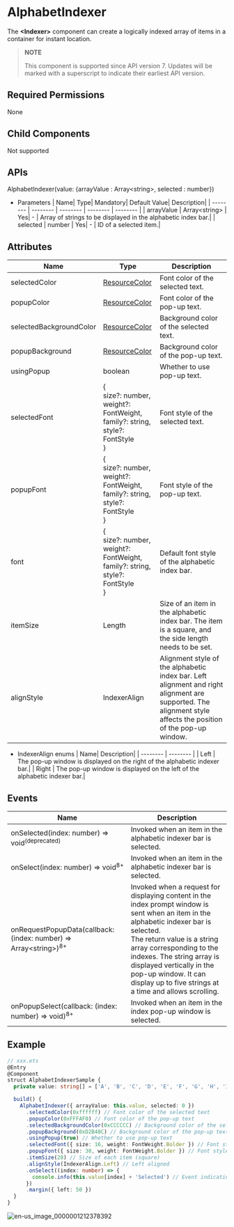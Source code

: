# AlphabetIndexer

The **\<Indexer>** component can create a logically indexed array of items in a container for instant location.

>  **NOTE**
>
>  This component is supported since API version 7. Updates will be marked with a superscript to indicate their earliest API version.

## Required Permissions

None


## Child Components

Not supported


## APIs

AlphabetIndexer(value: {arrayValue : Array&lt;string&gt;, selected : number})

- Parameters
  | Name| Type| Mandatory| Default Value| Description|
  | -------- | -------- | -------- | -------- | -------- |
  | arrayValue | Array&lt;string&gt; | Yes| - | Array of strings to be displayed in the alphabetic index bar.|
  | selected | number | Yes| - | ID of a selected item.|


## Attributes

| Name| Type| Description|
| -------- | -------- | -------- |
| selectedColor | [ResourceColor](../../ui/ts-types.md) | Font color of the selected text.|
| popupColor | [ResourceColor](../../ui/ts-types.md) | Font color of the pop-up text.|
| selectedBackgroundColor | [ResourceColor](../../ui/ts-types.md) | Background color of the selected text.|
| popupBackground | [ResourceColor](../../ui/ts-types.md) | Background color of the pop-up text.|
| usingPopup | boolean | Whether to use pop-up text.|
| selectedFont | {<br>size?: number,<br>weight?: FontWeight,<br>family?: string,<br>style?: FontStyle<br>} | Font style of the selected text.|
| popupFont | {<br>size?: number,<br>weight?: FontWeight,<br>family?: string,<br>style?: FontStyle<br>} | Font style of the pop-up text.|
| font | {<br>size?: number,<br>weight?: FontWeight,<br>family?: string,<br>style?: FontStyle<br>} | Default font style of the alphabetic index bar.|
| itemSize | Length | Size of an item in the alphabetic index bar. The item is a square, and the side length needs to be set.|
| alignStyle | IndexerAlign | Alignment style of the alphabetic index bar. Left alignment and right alignment are supported. The alignment style affects the position of the pop-up window.|

- IndexerAlign enums
  | Name| Description|
  | -------- | -------- |
  | Left | The pop-up window is displayed on the right of the alphabetic indexer bar.|
  | Right | The pop-up window is displayed on the left of the alphabetic indexer bar.|


## Events

| Name| Description|
| -------- | -------- |
| onSelected(index: number) =&gt; void<sup>(deprecated) </sup>| Invoked when an item in the alphabetic indexer bar is selected.|
| onSelect(index: number) =&gt; void<sup>8+</sup> | Invoked when an item in the alphabetic indexer bar is selected.|
| onRequestPopupData(callback: (index: number) =&gt; Array&lt;string&gt;)<sup>8+</sup> | Invoked when a request for displaying content in the index prompt window is sent when an item in the alphabetic indexer bar is selected.<br>The return value is a string array corresponding to the indexes. The string array is displayed vertically in the pop-up window. It can display up to five strings at a time and allows scrolling.|
| onPopupSelect(callback: (index: number) =&gt; void)<sup>8+</sup> | Invoked when an item in the index pop-up window is selected.|


## Example

```ts
// xxx.ets
@Entry
@Component
struct AlphabetIndexerSample {
  private value: string[] = ['A', 'B', 'C', 'D', 'E', 'F', 'G', 'H', 'I', 'J', 'K', 'L', 'M', 'N', 'O', 'P', 'Q', 'R', 'S', 'T', 'U', 'V', 'W', 'X', 'Y', 'Z']

  build() {
    AlphabetIndexer({ arrayValue: this.value, selected: 0 })
      .selectedColor(0xffffff) // Font color of the selected text
      .popupColor(0xFFFAF0) // Font color of the pop-up text
      .selectedBackgroundColor(0xCCCCCC) // Background color of the selected text
      .popupBackground(0xD2B48C) // Background color of the pop-up text
      .usingPopup(true) // Whether to use pop-up text
      .selectedFont({ size: 16, weight: FontWeight.Bolder }) // Font style of the selected text
      .popupFont({ size: 30, weight: FontWeight.Bolder }) // Font style of the pop-up text
      .itemSize(28) // Size of each item (square)
      .alignStyle(IndexerAlign.Left) // Left aligned
      .onSelect((index: number) => {
        console.info(this.value[index] + 'Selected') // Event indicating that an item is selected
      })
      .margin({ left: 50 })
  }
}
```

![en-us_image_0000001212378392](figures/en-us_image_0000001212378392.gif)
